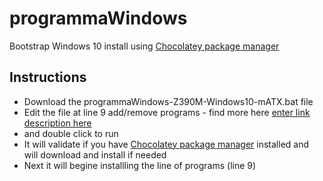 
# programmaWindows
Bootstrap Windows 10 install using [Chocolatey package manager](https://chocolatey.org/) 


## Instructions

 - Download the programmaWindows-Z390M-Windows10-mATX.bat file 
 - Edit the file at line 9 add/remove programs - find more here [enter link description here](https://community.chocolatey.org/packages)
 - and double click to run 
 - It will validate if you have [Chocolatey package manager](https://chocolatey.org/) installed and will download and install if needed
 - Next it will begine installling the line of programs (line 9)
 
